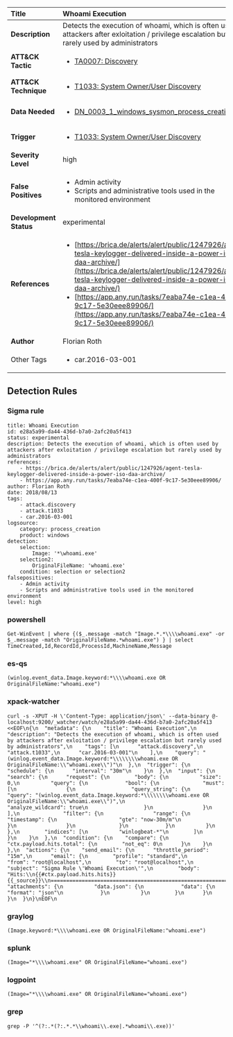 | Title                    | Whoami Execution       |
|:-------------------------|:------------------|
| **Description**          | Detects the execution of whoami, which is often used by attackers after exloitation / privilege escalation but rarely used by administrators |
| **ATT&amp;CK Tactic**    |  <ul><li>[TA0007: Discovery](https://attack.mitre.org/tactics/TA0007)</li></ul>  |
| **ATT&amp;CK Technique** | <ul><li>[T1033: System Owner/User Discovery](https://attack.mitre.org/techniques/T1033)</li></ul>  |
| **Data Needed**          | <ul><li>[DN_0003_1_windows_sysmon_process_creation](../Data_Needed/DN_0003_1_windows_sysmon_process_creation.md)</li></ul>  |
| **Trigger**              | <ul><li>[T1033: System Owner/User Discovery](../Triggers/T1033.md)</li></ul>  |
| **Severity Level**       | high |
| **False Positives**      | <ul><li>Admin activity</li><li>Scripts and administrative tools used in the monitored environment</li></ul>  |
| **Development Status**   | experimental |
| **References**           | <ul><li>[https://brica.de/alerts/alert/public/1247926/agent-tesla-keylogger-delivered-inside-a-power-iso-daa-archive/](https://brica.de/alerts/alert/public/1247926/agent-tesla-keylogger-delivered-inside-a-power-iso-daa-archive/)</li><li>[https://app.any.run/tasks/7eaba74e-c1ea-400f-9c17-5e30eee89906/](https://app.any.run/tasks/7eaba74e-c1ea-400f-9c17-5e30eee89906/)</li></ul>  |
| **Author**               | Florian Roth |
| Other Tags           | <ul><li>car.2016-03-001</li></ul> | 

## Detection Rules

### Sigma rule

```
title: Whoami Execution
id: e28a5a99-da44-436d-b7a0-2afc20a5f413
status: experimental
description: Detects the execution of whoami, which is often used by attackers after exloitation / privilege escalation but rarely used by administrators
references:
    - https://brica.de/alerts/alert/public/1247926/agent-tesla-keylogger-delivered-inside-a-power-iso-daa-archive/
    - https://app.any.run/tasks/7eaba74e-c1ea-400f-9c17-5e30eee89906/
author: Florian Roth
date: 2018/08/13
tags:
    - attack.discovery
    - attack.t1033
    - car.2016-03-001
logsource:
    category: process_creation
    product: windows
detection:
    selection:
        Image: '*\whoami.exe'
    selection2:
        OriginalFileName: 'whoami.exe'
    condition: selection or selection2
falsepositives:
    - Admin activity
    - Scripts and administrative tools used in the monitored environment
level: high

```





### powershell
    
```
Get-WinEvent | where {($_.message -match "Image.*.*\\\\whoami.exe" -or $_.message -match "OriginalFileName.*whoami.exe") } | select TimeCreated,Id,RecordId,ProcessId,MachineName,Message
```


### es-qs
    
```
(winlog.event_data.Image.keyword:*\\\\whoami.exe OR OriginalFileName:"whoami.exe")
```


### xpack-watcher
    
```
curl -s -XPUT -H \'Content-Type: application/json\' --data-binary @- localhost:9200/_watcher/watch/e28a5a99-da44-436d-b7a0-2afc20a5f413 <<EOF\n{\n  "metadata": {\n    "title": "Whoami Execution",\n    "description": "Detects the execution of whoami, which is often used by attackers after exloitation / privilege escalation but rarely used by administrators",\n    "tags": [\n      "attack.discovery",\n      "attack.t1033",\n      "car.2016-03-001"\n    ],\n    "query": "(winlog.event_data.Image.keyword:*\\\\\\\\whoami.exe OR OriginalFileName:\\"whoami.exe\\")"\n  },\n  "trigger": {\n    "schedule": {\n      "interval": "30m"\n    }\n  },\n  "input": {\n    "search": {\n      "request": {\n        "body": {\n          "size": 0,\n          "query": {\n            "bool": {\n              "must": [\n                {\n                  "query_string": {\n                    "query": "(winlog.event_data.Image.keyword:*\\\\\\\\whoami.exe OR OriginalFileName:\\"whoami.exe\\")",\n                    "analyze_wildcard": true\n                  }\n                }\n              ],\n              "filter": {\n                "range": {\n                  "timestamp": {\n                    "gte": "now-30m/m"\n                  }\n                }\n              }\n            }\n          }\n        },\n        "indices": [\n          "winlogbeat-*"\n        ]\n      }\n    }\n  },\n  "condition": {\n    "compare": {\n      "ctx.payload.hits.total": {\n        "not_eq": 0\n      }\n    }\n  },\n  "actions": {\n    "send_email": {\n      "throttle_period": "15m",\n      "email": {\n        "profile": "standard",\n        "from": "root@localhost",\n        "to": "root@localhost",\n        "subject": "Sigma Rule \'Whoami Execution\'",\n        "body": "Hits:\\n{{#ctx.payload.hits.hits}}{{_source}}\\n================================================================================\\n{{/ctx.payload.hits.hits}}",\n        "attachments": {\n          "data.json": {\n            "data": {\n              "format": "json"\n            }\n          }\n        }\n      }\n    }\n  }\n}\nEOF\n
```


### graylog
    
```
(Image.keyword:*\\\\whoami.exe OR OriginalFileName:"whoami.exe")
```


### splunk
    
```
(Image="*\\\\whoami.exe" OR OriginalFileName="whoami.exe")
```


### logpoint
    
```
(Image="*\\\\whoami.exe" OR OriginalFileName="whoami.exe")
```


### grep
    
```
grep -P '^(?:.*(?:.*.*\\whoami\\.exe|.*whoami\\.exe))'
```



